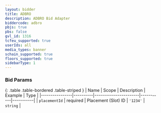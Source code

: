 ```yaml
---
layout: bidder
title: ADBRO
description: ADBRO Bid Adapter
biddercode: adbro
pbjs: true
pbs: false
gvl_id: 1316
tcfeu_supported: true
userIds: all
media_types: banner
schain_supported: true
floors_supported: true
sidebarType: 1
---
```


### Bid Params

{: .table .table-bordered .table-striped }
| Name           | Scope    | Description           | Example   | Type      |
|----------------|----------|-----------------------|-----------|-----------|
| `placementId`  | required | Placement (Slot) ID   | `'1234'`  | `string`  |

